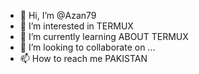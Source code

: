 - 👋 Hi, I’m @Azan79
- 👀 I’m interested in TERMUX
- 🌱 I’m currently learning ABOUT TERMUX
- 💞️ I’m looking to collaborate on ...
- 📫 How to reach me PAKISTAN 

<!---
Azan79/Azan79 is a ✨ special ✨ repository because its `README.md` (this file) appears on your GitHub profile.
You can click the Preview link to take a look at your changes.
--->
